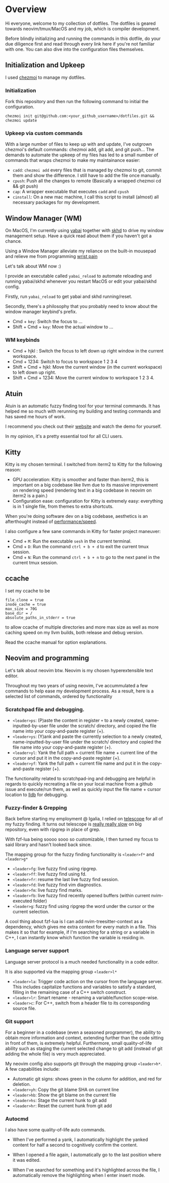 # Overview

Hi everyone, welcome to my collection of dotfiles. The dotfiles is geared towards neovim/tmux/MacOS and my job, which is compiler development.

Before blindly initializing and running the commands in this dotfile, do your due diligence first and read through every link here if you're not familiar with one. You can also dive into the configuration files themselves.

## Initialization and Upkeep

I used [chezmoi](https://www.chezmoi.io/) to manage my dotfiles. 

### Initialization
Fork this repository and then run the following command to initial the configuration.

```
chezmoi init git@github.com:<your_github_username>/dotfiles.git && chezmoi update
```

### Upkeep via custom commands

With a large number of files to keep up with and update, I've outgrown chezmoi's default commands: chezmoi add, git add, and git push... The demands to automate the upkeep of my files has led to a small number of commands that wraps chezmoi to make my maintainance easier:

- `cadd`: `chezmoi add` every files that is managed by chezmoi to git, commit them and show the difference. I still have to add the file once manually.
- `cpush`: Push all the changes to remote (Basically a wrapped chezmoi cd && git push)
- `cap`: A wrapper executable that executes `cadd` and `cpush`
- `cinstall`: On a new mac machine, I call this script to install (almost) all necessary packages for my development.

## Window Manager (WM)
On MacOS, I'm currently using [yabai](https://github.com/koekeishiya/yabai) together with [skhd](https://github.com/koekeishiya/skhd) to drive my window management setup. Have a quick read about them if you haven't got a chance.

Using a Window Manager alleviate my reliance on the built-in mousepad and relieve me from programming [wrist pain](https://www.reddit.com/r/learnprogramming/comments/1dx9qgr/wrist_hurts_from_too_much_programming/)

Let's talk about WM now :)

I provide an executable called `yabai_reload` to automate reloading and running yabai/skhd whenever you restart MacOS or edit your yabai/skhd config.


Firstly, run `yabai_reload` to get yabai and skhd running/reset.

Secondly, there's a philosophy that you probably need to know about the window manager keybind's prefix.

- Cmd + `key`: Switch the focus to ...
- Shift + Cmd + `key`: Move the actual window to ...

### WM keybinds
- Cmd + hjkl : Switch the focus to left down up right window in the current workspace.
- Cmd + 1234: Switch to focus to workspace 1 2 3 4
- Shift + Cmd + hjkl: Move the current window (in the current workspace) to left down up right.
- Shift + Cmd + 1234: Move the current window to workspace 1 2 3 4.
## Atuin

Atuin is an automatic fuzzy finding tool for your terminal commands. It has helped me so much with rerunning my building and testing commands and has saved me hours of work.

I recommend you check out their [website](https://atuin.sh/) and watch the demo for yourself.

In my opinion, it's a pretty essential tool for all CLI users.
## Kitty 
Kitty is my chosen terminal. I switched from iterm2 to Kitty for the following reason:

- GPU acceleration: Kitty is smoother and faster than iterm2, this is important on a big codebase like llvm due to its massive improvement on rendering speed (rendering text in a big codebase in neovim on iterm2 is a pain.)
- Configuration ease: configuration for Kitty is extremely easy: everything is in 1 single file, from themes to extra shortcuts.

When you're doing software dev on a big codebase, aesthetics is an afterthought instead of [performance/speed](https://sw.kovidgoyal.net/kitty/performance/).

I also configure a few sane commands in Kitty for faster project maneuver:

- Cmd + `M`: Run the executable `sesh` in the current terminal.
- Cmd + `D`: Run the command `ctrl + b + d` to exit the current tmux session.
- Cmd + `N`: Run the command `ctrl + b + n` to go to the next panel in the current tmux session.
## ccache 
I set my ccache to be 
```
file_clone = true
inode_cache = true
max_size = 70G
base_dir = /
absolute_paths_in_stderr = true
```

to allow ccache of multiple directories and more max size as well as more caching speed on my llvm builds, both release and debug version.

Read the ccache manual for option explanations.
## Neovim and programming

Let's talk about neovim btw. Neovim is my chosen hyperextensible text editor. 

Throughout my two years of using neovim, I've accummulated a few commands to help ease my development process.
As a result, here is a selected list of commands, ordered by functionality


### Scratchpad file and debugging.

- `<leader>ps`: (P)aste the content in register `+` to a newly created, name-inputted-by-user file under the scratch/ directory, and copied the file name into your copy-and-paste register (+).
- `<leader>ys`: (Y)ank and paste the currently selection to a newly created, name-inputted-by-user file under the scratch/ directory and copied the file name into your copy-and-paste register (+).
- `<leader>yl`: Yank the full path + current file name + current line of the cursor and put it in the copy-and-paste register (+).
- `<leader>yf`: Yank the full path + current file name and put it in the copy-and-paste register (+).

The functionality related to scratchpad-ing and debugging are helpful in regards to quickly recreating a file on your local machine from a github issue and execute/run them, as well as quickly input the file name + cursor location to [lldb](https://lldb.llvm.org/) for debugging.

### Fuzzy-finder & Grepping

Back before starting my employment @ Igalia, I relied on [telescope](https://github.com/nvim-telescope/telescope.nvim) for all of my fuzzy finding. It turns out telescope is [really really slow](https://www.reddit.com/r/neovim/comments/ura4vu/telescope_too_slow_for_large_directories/) on big repository, even with ripgrep in place of grep. 

With fzf-lua being soooo sooo so customizable, I then turned my focus to said library and hasn't looked back since.

The mapping group for the fuzzy finding functionality is `<leader>f*` and `<leader>g*`
- `<leader>fg`: live fuzzy find using ripgrep.
- `<leader>ff`: live fuzzy find using fd.
- `<leader>fr`: resume the last live fuzzy find session.
- `<leader>fd`: live fuzzy find vim diagnostics.
- `<leader>fm`: live fuzzy find marks.
- `<leader>fb`: live fuzzy find recently opened buffers (within current nvim-executed folder)
- `<leader>g`: fuzzy find using ripgrep the word under the cursor or the current selection. 

A cool thing about fzf-lua is I can add nvim-treesitter-context as a dependency, which gives me extra context for every match in a file. This makes it so that for example, if I'm searching for a string or a variable in C++, I can instantly know which function the variable is residing in.
### Language server support 

Language server protocol is a much needed functionality in a code editor.

It is also supported via the mapping group `<leader>l*`
- `<leader>la`: Trigger code action on the cursor from the language server. This includes capitalize functions and variables to satisfy a standard, filling in the remaining case of a C++ switch construct.
- `<leader>lr`: Smart rename - renaming a variable/function scope-wise.
- `<leader>c`: For C++, switch from a header file to its corresponding source file.

### Git support 
For a beginner in a codebase (even a seasoned programmer), the ability to obtain more information and context, extending further than the code sitting in front of them, is extremely helpful.
Furthermore, small quality-of-life ability such as staging the current selected change to git add (instead of git adding the whole file) is very much appreciated.

My neovim config also supports git through the mapping group `<leader>h*`. A few capabilities include:
- Automatic git signs: shows green in the column for addition, and red for deletion.
- `<leader>yh`: Copy the git blame SHA on current line
- `<leader>hb`: Show the git blame on the current file
- `<leader>hs`: Stage the current hunk to git add
- `<leader>hr`: Reset the current hunk from git add

### Autocmd

I also have some quality-of-life auto commands.

- When I've performed a yank, I automatically highlight the yanked content for half a second to cognitively confirm the content.

- When I opened a file again, I automatically go to the last position where it was edited.

- When I've searched for something and it's highlighted across the file, I automatically remove the highlighting when I enter insert mode.

